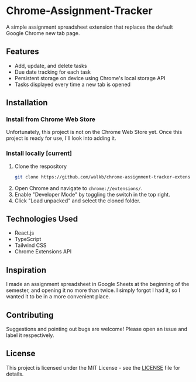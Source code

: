 # Chrome-Assignment-Tracker
A simple assignment spreadsheet extension that replaces the default Google Chrome new tab page.

## Features
- Add, update, and delete tasks
- Due date tracking for each task
- Persistent storage on device using Chrome's local storage API
- Tasks displayed every time a new tab is opened

## Installation

### Install from Chrome Web Store
Unfortunately, this project is not on the Chrome Web Store yet.
Once this project is ready for use, I'll look into adding it.

### Install locally [current]
1. Clone the respository
   ```bash
   git clone https://github.com/walkb/chrome-assignment-tracker-extension.git
   ```
2. Open Chrome and navigate to `chrome://extensions/`.
3. Enable "Developer Mode" by toggling the switch in the top right.
4. Click "Load unpacked" and select the cloned folder.

## Technologies Used
- React.js
- TypeScript
- Tailwind CSS
- Chrome Extensions API

## Inspiration
I made an assignment spreadsheet in Google Sheets at the beginning of the semester, and opening it no more than twice. I simply forgot I had it, so I wanted it to be in a more convenient place.

## Contributing
Suggestions and pointing out bugs are welcome! Please open an issue and label it respectively.

## License
This project is licensed under the MIT License - see the [LICENSE](LICENSE) file for details.
